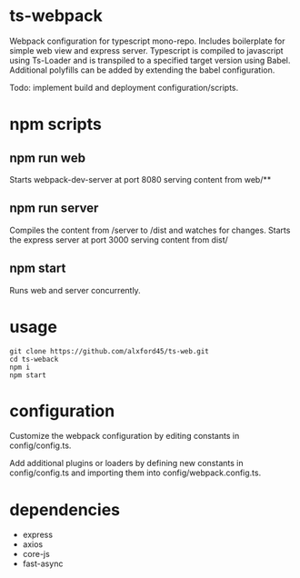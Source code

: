 # ts-webpack

Webpack configuration for typescript mono-repo. Includes boilerplate for simple web view and express server. Typescript is compiled to javascript using Ts-Loader and is transpiled to a specified target version using Babel. Additional polyfills can be added by extending the babel configuration.

Todo: implement build and deployment configuration/scripts.

# npm scripts

## npm run web

Starts webpack-dev-server at port 8080 serving content from web/\*\*

## npm run server

Compiles the content from /server to /dist and watches for changes. Starts the express server at port 3000 serving content from dist/

## npm start

Runs web and server concurrently.

# usage

    git clone https://github.com/alxford45/ts-web.git
    cd ts-weback
    npm i
    npm start

# configuration

Customize the webpack configuration by editing constants in config/config.ts.

Add additional plugins or loaders by defining new constants in config/config.ts and importing them into config/webpack.config.ts.

# dependencies

<ul>
  <li>express</li>
  <li>axios</li>
  <li>core-js</li>
  <li>fast-async</li>
</ul>
